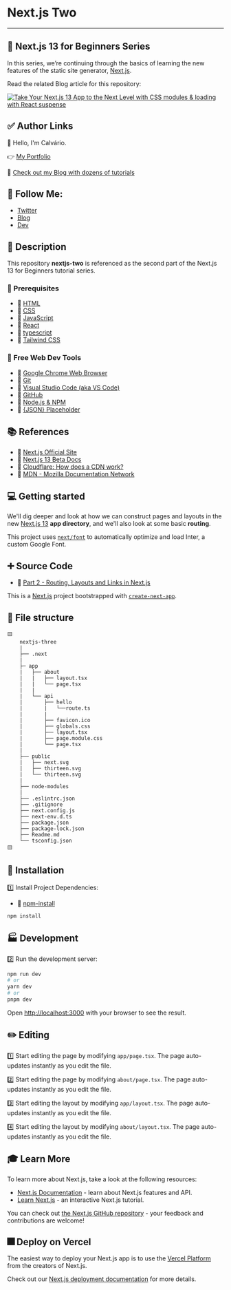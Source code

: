# Next.js Two

---

## 🔰 Next.js 13 for Beginners Series

In this series, we’re continuing through the basics of learning the new features of the static site generator, [Next.js](https://nextjs.org/).

Read the related Blog article for this repository:

[![Take Your Next.js 13 App to the Next Level with CSS modules & loading with React suspense](https://cdn.hashnode.com/res/hashnode/image/upload/v1681897377365/uOhSCIvZf.png?auto=format)]()

## ✅ Author Links

👋 Hello, I'm Calvário.

👉 [My Portfolio](https://josecalvario.com)

📰 [Check out my Blog with dozens of tutorials](https://creativelightbox.net/)

## 🔖 Follow Me:

- [Twitter](https://twitter.com/josh_hortt)
- [Blog](https://creativelightbox.net/)
- [Dev](https://dev.to/joshhortt)

## 🚀 Description

This repository **nextjs-two** is referenced as the second part of the Next.js 13 for Beginners tutorial series.

### 🎒 Prerequisites

- 🔗 [HTML](https://developer.mozilla.org/en-US/docs/Web/HTML)
- 🔗 [CSS](https://developer.mozilla.org/en-US/docs/Learn/Getting_started_with_the_web/CSS_basics)
- 🔗 [JavaScript](https://developer.mozilla.org/en-US/docs/Web/JavaScript)
- 🔗 [React](https://react.dev/)
- 🔗 [typescript](https://www.typescriptlang.org/)
- 🔗 [Tailwind CSS](https://tailwindcss.com/)

### 🔨 Free Web Dev Tools

- 🔗 [Google Chrome Web Browser](https://google.com/chrome/)
- 🔗 [Git](https://git-scm.com/)
- 🔗 [Visual Studio Code (aka VS Code)](https://code.visualstudio.com/)
- 🔗 [GitHub](https://github.com/)
- 🔗 [Node.js & NPM](https://nodejs.org/en/)
- 🔗 [{JSON} Placeholder](https://jsonplaceholder.typicode.com/)

## 📚 References

- 🔗 [Next.js Official Site](https://nextjs.org/)
- 🔗 [Next.js 13 Beta Docs](https://beta.nextjs.org/docs)
- 🔗 [Cloudflare: How does a CDN work?](https://www.cloudflare.com/learning/cdn/what-is-a-cdn/)
- 🔗 [MDN - Mozilla Documentation Network](https://developer.mozilla.org/en-US/)

## 💻 Getting started

We'll dig deeper and look at how we can construct pages and layouts in the new [Next.js 13](https://nextjs.org/) **app directory**, and we'll also look at some basic **routing**.

This project uses [`next/font`](https://nextjs.org/docs/basic-features/font-optimization) to automatically optimize and load Inter, a custom Google Font.

## ➕ Source Code

- 🔗 [Part 2 - Routing, Layouts and Links in Next.js](https://github.com/Joshhortt/nextjs-two)

This is a [Next.js](https://nextjs.org/) project bootstrapped with [`create-next-app`](https://github.com/vercel/next.js/tree/canary/packages/create-next-app).

## 📂 File structure

```
🟨
    nextjs-three
    |
    ├── .next
    |
    ├─ app
    |   ├── about
    |   |   ├── layout.tsx
    |   |   └── page.tsx
    |   |
    |   └── api
    |       ├── hello
    |       |   └──route.ts
    |       |
    |       ├── favicon.ico
    |       ├── globals.css
    |       ├── layout.tsx
    |       ├── page.module.css
    |       └── page.tsx
    |
    ├── public
    |   ├── next.svg
    |   ├── thirteen.svg
    |   └── thirteen.svg
    |
    ├── node-modules
    |
    ├── .eslintrc.json
    ├── .gitignore
    ├── next.config.js
    ├── next-env.d.ts
    ├── package.json
    ├── package-lock.json
    ├── Readme.md
    └── tsconfig.json
🟨
```

## 🚀 Installation

1️⃣ Install Project Dependencies:

- 🔗 [npm-install](https://docs.npmjs.com/cli/v8/commands/npm-install)

```bash
npm install
```

## 🏭 Development

2️⃣ Run the development server:

```bash
npm run dev
# or
yarn dev
# or
pnpm dev
```

Open [http://localhost:3000](http://localhost:3000) with your browser to see the result.

## ✏️ Editing

1️⃣ Start editing the page by modifying `app/page.tsx`. The page auto-updates instantly as you edit the file.

2️⃣ Start editing the page by modifying `about/page.tsx`. The page auto-updates instantly as you edit the file.

3️⃣ Start editing the layout by modifying `app/layout.tsx`. The page auto-updates instantly as you edit the file.

4️⃣ Start editing the layout by modifying `about/layout.tsx`. The page auto-updates instantly as you edit the file.

## 🎓 Learn More

To learn more about Next.js, take a look at the following resources:

- [Next.js Documentation](https://nextjs.org/docs) - learn about Next.js features and API.
- [Learn Next.js](https://nextjs.org/learn) - an interactive Next.js tutorial.

You can check out [the Next.js GitHub repository](https://github.com/vercel/next.js/) - your feedback and contributions are welcome!

## 🎆 Deploy on Vercel

The easiest way to deploy your Next.js app is to use the [Vercel Platform](https://vercel.com/new?utm_medium=default-template&filter=next.js&utm_source=create-next-app&utm_campaign=create-next-app-readme) from the creators of Next.js.

Check out our [Next.js deployment documentation](https://nextjs.org/docs/deployment) for more details.
